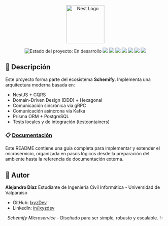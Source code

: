 <p align="center">
  <a href="http://nestjs.com/" target="blank"><img src="https://schemify.github.io/schemify.com/assets/img/logos/schemify-logo.svg" width="120" alt="Nest Logo" /></a>
</p>

<p align="center">
  <img src="https://img.shields.io/badge/Status-Development-orange" alt="Estado del proyecto: En desarrollo" />
  <img src="https://img.shields.io/badge/NestJS-%5E11.x-E0234E?logo=nestjs&logoColor=white" />
  <img src="https://img.shields.io/badge/Kafka-Bitnami-black?logo=apachekafka" />
  <img src="https://img.shields.io/badge/gRPC-ts--proto-6f42c1?logo=grpc" />
  <img src="https://img.shields.io/badge/Prisma-%5E6.x-2D3748?logo=prisma" />
  <img src="https://img.shields.io/badge/PostgreSQL-%5E15.x-4169E1?logo=postgresql&logoColor=white" />
  <img src="https://img.shields.io/badge/Docker-Ready-2496ED?logo=docker" />
  <img src="https://img.shields.io/badge/DDD-Hexagonal-green" />
</p>


## 📄 Descripción

Este proyecto forma parte del ecosistema **Schemify**. Implementa una arquitectura moderna basada en:

- NestJS + CQRS
- Domain-Driven Design (DDD) + Hexagonal
- Comunicación sincrónica vía gRPC
- Comunicación asíncrona vía Kafka
- Prisma ORM + PostgreSQL
- Tests locales y de integración (testcontainers)

### 📋 [Documentación](./doc/README.md) 

Este README contiene una guía completa para implementar y extender el microservicio, organizada en pasos lógicos desde la preparación del ambiente hasta la referencia de documentación externa.

## 👤 Autor

**Alejandro Díaz**
Estudiante de Ingeniería Civil Informática - Universidad de Valparaíso

* GitHub: [IxyzDev](https://github.com/IxyzDev)
* LinkedIn: [in/ixyzdev](https://www.linkedin.com/in/ixyzdev/)

<p align="center">
  <em>Schemify Microservice</em> - Diseñado para ser simple, robusto y escalable. ✨
</p>
